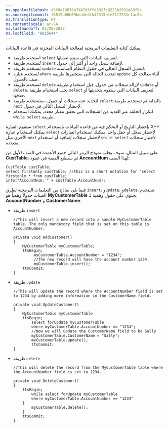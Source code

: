 ```yaml
---
ms.openlocfilehash: d5f8e19076a7d47d3ffd102fc9223b2591a63f0c
ms.sourcegitcommit: f6819b06b09bea4edfb42315bfe2f17231c1ac8b
ms.translationtype: HT
ms.contentlocale: ar-SA
ms.lasthandoff: 01/20/2022
ms.locfileid: "8015644"
---
```

يمكنك كتابة التعليمات البرمجية لمعالجة البيانات المخزنة في قاعدة البيانات. 

- استخدم طريقة `select` لتعريف البيانات التي سيتم تعديلها.
- تُستخدم طريقة `insert` لإضافة سجل واحد أو أكثر إلى جدول.
- تُستخدم طريقة `update` لتعديل السجل الحالي في حقول النظام المناسبة.
- تُستخدم عبارة `where` لتحديد الحالة التي ستختبرها طريقة `update` أثناء معالجة كل صف بالجدول.
- تُستخدم طريقة `delete` لإزالة سجلات من جدول. قبل استخدام طريقة `update` أو `delete`، يجب استخدام طريقة `select` لتعريف البيانات التي ستقوم بتحديثها أو حذفها.
- لتحديد عدة سجلات أو حقول، ستستخدم طريقة `select` بالبداية ثم تستخدم طريقة `next` لإحضار السجل التالي في جدول.
- لتكرار الحلقة عبر العديد من السجلات التي تحقق معيار محدد، يمكنك استخدام `while select` طريقة.

ستقوم العبارة `select` بإحضار التاريخ أو التحكم فيه من قاعده البيانات باستخدام X++. يمكنك استخدام عبارة `select` لإحضار سجل أو حقل واحد. يمكنك استخدام العبارات الأخرى مثل `next` لإحضار سجلات إضافية أو استخدام `while select` لاجتياز سجلات متعددة. 

على سبيل المثال، سوف يجلب نموذج الرمز التالي جميع الأعمدة في الصف الأول من **CustTable**، ثم سيطبع القيمة في عمود **AccountNum** لهذا الصف:

```xpp
CustTable custTable;
select firstonly custTable; //this is a short notation for 'select firstonly * from custTable;'  
info("AccountNum: " + custTable.AccountNum); 
 ```
 
فيما يلي نماذج من التعليمات البرمجية لطرق `insert`، و`update`، و`delete`. تستخدم العينات جدولاً وهمياً هو **MyCustomerTable** يحتوي على حقول وهمية لـ **AccountNumber** و **CustomerName**.


- طريقة `insert`

    ```xpp
    //This will insert a new record into a sample MyCustomerTable table. The only mandatory field that is set on this table is AccountNumber.

    private void AddCustomer()
    {
        MyCustomerTable myCustomerTable;
        ttsBegin;
             myCustomerTable.AccountNumber = "1234";
             //The new record will have the account number 1234.
             myCustomerTable.insert();
        ttsCommit;
    }
    ```

- طريقة `update`

    ```xpp
    //This will update the record where the AccountNumber field is set to 1234 by adding more information in the CustomerName field.
    
    private void UpdateCustomer()
    {
        MyCustomerTable myCustomerTable
        ttsBegin;
            select forUpdate myCustomerTable
            where myCustomerTable.AccountNumber == "1234";
            //Now we will update the CustomerName field to be Sally
            myCustomerTable.CustomerName = "Sally";
            myCustomerTable.update();
            ttsCommit;
    }
    ```

- طريقة `delete`


    ```xpp
    //This will delete the record from the MyCustomerTable table where the AccountNumber field is set to 1234.
    
    private void DeleteCustomer()
    {
        ttsBegin;
            while select forUpdate myCustomerTable
            where myCustomerTable.AccountNumber == "1234"
        {
            myCustomerTable.delete();
        }
        ttsCommit;
    }

    ```
